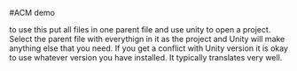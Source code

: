 #ACM demo

to use this put all files in one parent file and use unity to open a project. Select the parent file with everythign in it as the project and Unity will make anything else that you need.
If you get a conflict with Unity version it is okay to use whatever version you have installed. It typically translates very well.
